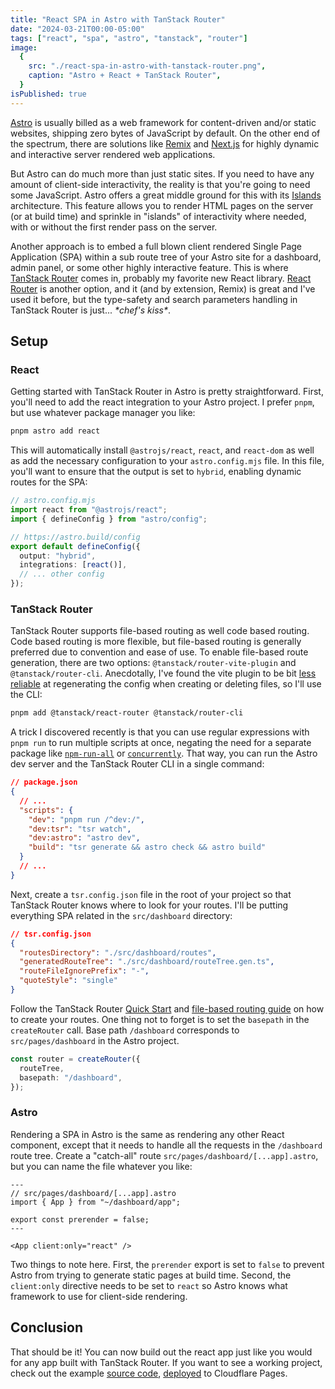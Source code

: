 ```yaml
---
title: "React SPA in Astro with TanStack Router"
date: "2024-03-21T00:00-05:00"
tags: ["react", "spa", "astro", "tanstack", "router"]
image:
  {
    src: "./react-spa-in-astro-with-tanstack-router.png",
    caption: "Astro + React + TanStack Router",
  }
isPublished: true
---
```


[Astro](https://astro.build/) is usually billed as a web framework for content-driven and/or static websites, shipping zero bytes of JavaScript by default. On the other end of the spectrum, there are solutions like [Remix](https://remix.run/) and [Next.js](https://nextjs.org/) for highly dynamic and interactive server rendered web applications.

But Astro can do much more than just static sites. If you need to have any amount of client-side interactivity, the reality is that you're going to need some JavaScript. Astro offers a great middle ground for this with its [Islands](https://docs.astro.build/en/concepts/islands/) architecture. This feature allows you to render HTML pages on the server (or at build time) and sprinkle in "islands" of interactivity where needed, with or without the first render pass on the server.

Another approach is to embed a full blown client rendered Single Page Application (SPA) within a sub route tree of your Astro site for a dashboard, admin panel, or some other highly interactive feature. This is where [TanStack Router](https://tanstack.com/router/latest) comes in, probably my favorite new React library. [React Router](https://reactrouter.com/en/main) is another option, and it (and by extension, Remix) is great and I've used it before, but the type-safety and search parameters handling in TanStack Router is just... _\*chef's kiss\*_.

## Setup

### React

Getting started with TanStack Router in Astro is pretty straightforward. First, you'll need to add the react integration to your Astro project. I prefer `pnpm`, but use whatever package manager you like:

```zsh
pnpm astro add react
```

This will automatically install `@astrojs/react`, `react`, and `react-dom` as well as add the necessary configuration to your `astro.config.mjs` file. In this file, you'll want to ensure that the output is set to `hybrid`, enabling dynamic routes for the SPA:

```typescript
// astro.config.mjs
import react from "@astrojs/react";
import { defineConfig } from "astro/config";

// https://astro.build/config
export default defineConfig({
  output: "hybrid",
  integrations: [react()],
  // ... other config
});
```

### TanStack Router

TanStack Router supports file-based routing as well code based routing. Code based routing is more flexible, but file-based routing is generally preferred due to convention and ease of use. To enable file-based route generation, there are two options: `@tanstack/router-vite-plugin` and `@tanstack/router-cli`. Anecdotally, I've found the vite plugin to be bit [less reliable](https://github.com/TanStack/router/issues/1312) at regenerating the config when creating or deleting files, so I'll use the CLI:

```zsh
pnpm add @tanstack/react-router @tanstack/router-cli
```

A trick I discovered recently is that you can use regular expressions with `pnpm run` to run multiple scripts at once, negating the need for a separate package like [`npm-run-all`](https://www.npmjs.com/package/npm-run-all2) or [`concurrently`](https://www.npmjs.com/package/concurrently). That way, you can run the Astro dev server and the TanStack Router CLI in a single command:

```json
// package.json
{
  // ...
  "scripts": {
    "dev": "pnpm run /^dev:/",
    "dev:tsr": "tsr watch",
    "dev:astro": "astro dev",
    "build": "tsr generate && astro check && astro build"
  }
  // ...
}
```

Next, create a `tsr.config.json` file in the root of your project so that TanStack Router knows where to look for your routes. I'll be putting everything SPA related in the `src/dashboard` directory:

```json
// tsr.config.json
{
  "routesDirectory": "./src/dashboard/routes",
  "generatedRouteTree": "./src/dashboard/routeTree.gen.ts",
  "routeFileIgnorePrefix": "-",
  "quoteStyle": "single"
}
```

Follow the TanStack Router [Quick Start](https://tanstack.com/router/latest/docs/framework/react/quick-start) and [file-based routing guide](https://tanstack.com/router/latest/docs/framework/react/guide/file-based-routing) on how to create your routes. One thing not to forget is to set the `basepath` in the `createRouter` call. Base path `/dashboard` corresponds to `src/pages/dashboard` in the Astro project.

```typescript
const router = createRouter({
  routeTree,
  basepath: "/dashboard",
});
```

### Astro

Rendering a SPA in Astro is the same as rendering any other React component, except that it needs to handle all the requests in the `/dashboard` route tree. Create a "catch-all" route `src/pages/dashboard/[...app].astro`, but you can name the file whatever you like:

```astro
---
// src/pages/dashboard/[...app].astro
import { App } from "~/dashboard/app";

export const prerender = false;
---

<App client:only="react" />
```

Two things to note here. First, the `prerender` export is set to `false` to prevent Astro from trying to generate static pages at build time. Second, the `client:only` directive needs to be set to `react` so Astro knows what framework to use for client-side rendering.

## Conclusion

That should be it! You can now build out the react app just like you would for any app built with TanStack Router. If you want to see a working project, check out the example [source code](https://github.com/declanlscott/astro-island-spa), [deployed](https://astro-island-spa.pages.dev/) to Cloudflare Pages.
